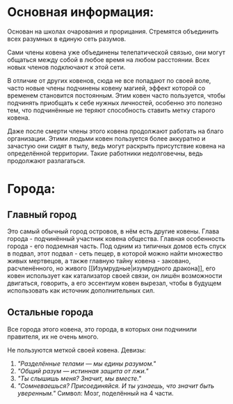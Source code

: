 # Основная информация:
Основан на школах очарования и прорицания. Стремятся объединить всех разумных в единую сеть разумов.

Сами члены ковена уже объединены телепатической связью, они могут общаться между собой в любое время на любом расстоянии. Всех новых членов подключают к этой сети.

В отличие от других ковенов, сюда не все попадают по своей воле, часто новые члены подчинены ковену магией, эффект которой со временем становится постоянным. Этим ковен часто пользуется, чтобы подчинять приобщать к себе нужных личностей, особенно это полезно тем, что подчинённые не теряют способность ставить метку старого ковена.

Даже после смерти члены этого ковена продолжают работать на благо организации. Этими людьми ковен пользуется более аккуратно и зачастую они сидят в тылу, ведь могут раскрыть присутствие ковена на определённой территории. Такие работники недолговечны, ведь продолжают разлагаться.

# Города:
## Главный город
Это самый обычный город островов, в нём есть другие ковены. Глава города - подчинённый участник ковена общества.
Главная особенность города - его подземная часть. Под одним из типичных домов есть спуск в подвал, этот подвал - сеть пещер, в которой можно найти множество живых мертвецов, а также главную тайну ковена - заковано, расчленённого, но живого [[Изумрудные|изумрудного дракона]], его ковен использует как катализатор своей связи, он лишён возможности двигаться, говорить, а его эссентиум ковен вырезал, чтобы в будущем использовать как источник дополнительных сил.
## Остальные города
Все города этого ковена, это города, в которых они подчинили правителя, их не очень много.

Не пользуются меткой своей ковена.
Девизы:
1. _"Разделённые телами — мы едины разумом."_
2. _"Общий разум — истинная защита от лжи."_
3. _"Ты слышишь меня? Значит, мы вместе."_
4. _"Сомневаешься? Присоединяйся. И ты узнаешь, что значит быть уверенным."_
Символ: Мозг, поделённый на 4 части.

